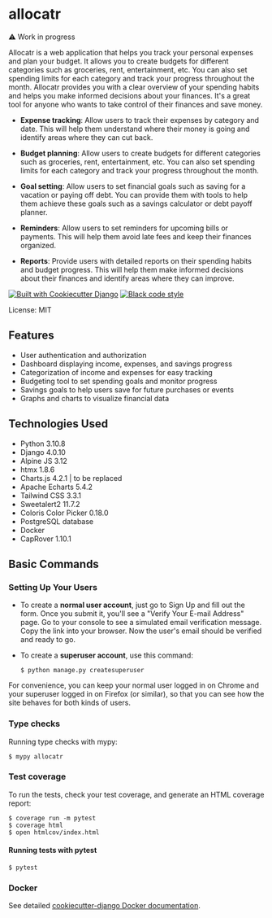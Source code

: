 # allocatr

:warning: Work in progress

Allocatr is a web application that helps you track your personal expenses and plan your budget. It allows you to create budgets for different categories such as groceries, rent, entertainment, etc. You can also set spending limits for each category and track your progress throughout the month. Allocatr provides you with a clear overview of your spending habits and helps you make informed decisions about your finances. It's a great tool for anyone who wants to take control of their finances and save money.

- **Expense tracking**: Allow users to track their expenses by category and date. This will help them understand where their money is going and identify areas where they can cut back.

- **Budget planning**: Allow users to create budgets for different categories such as groceries, rent, entertainment, etc. You can also set spending limits for each category and track your progress throughout the month.

- **Goal setting**: Allow users to set financial goals such as saving for a vacation or paying off debt. You can provide them with tools to help them achieve these goals such as a savings calculator or debt payoff planner.

- **Reminders**: Allow users to set reminders for upcoming bills or payments. This will help them avoid late fees and keep their finances organized.

- **Reports**: Provide users with detailed reports on their spending habits and budget progress. This will help them make informed decisions about their finances and identify areas where they can improve.

[![Built with Cookiecutter Django](https://img.shields.io/badge/built%20with-Cookiecutter%20Django-ff69b4.svg?logo=cookiecutter)](https://github.com/cookiecutter/cookiecutter-django/)
[![Black code style](https://img.shields.io/badge/code%20style-black-000000.svg)](https://github.com/ambv/black)

License: MIT

## Features
- User authentication and authorization
- Dashboard displaying income, expenses, and savings progress
- Categorization of income and expenses for easy tracking
- Budgeting tool to set spending goals and monitor progress
- Savings goals to help users save for future purchases or events
- Graphs and charts to visualize financial data

## Technologies Used
- Python 3.10.8
- Django 4.0.10
- Alpine JS 3.12
- htmx 1.8.6
- Charts.js 4.2.1 | to be replaced
- Apache Echarts 5.4.2
- Tailwind CSS 3.3.1
- Sweetalert2 11.7.2
- Coloris Color Picker 0.18.0
- PostgreSQL database
- Docker
- CapRover 1.10.1

## Basic Commands

### Setting Up Your Users

-   To create a **normal user account**, just go to Sign Up and fill out the form. Once you submit it, you'll see a "Verify Your E-mail Address" page. Go to your console to see a simulated email verification message. Copy the link into your browser. Now the user's email should be verified and ready to go.

-   To create a **superuser account**, use this command:

        $ python manage.py createsuperuser

For convenience, you can keep your normal user logged in on Chrome and your superuser logged in on Firefox (or similar), so that you can see how the site behaves for both kinds of users.

### Type checks

Running type checks with mypy:

    $ mypy allocatr

### Test coverage

To run the tests, check your test coverage, and generate an HTML coverage report:

    $ coverage run -m pytest
    $ coverage html
    $ open htmlcov/index.html

#### Running tests with pytest

    $ pytest

### Docker

See detailed [cookiecutter-django Docker documentation](http://cookiecutter-django.readthedocs.io/en/latest/deployment-with-docker.html).

